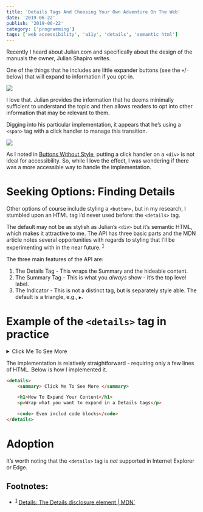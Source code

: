 ```yaml
---
title: 'Details Tags And Choosing Your Own Adventure On The Web'
date: '2019-06-22'
publish: '2019-06-22'
category: ['programming']
tags: ['web accessibility', 'a11y', 'details', 'semantic html']
---
```


Recently I heard about Julian.com and specifically about the design of the manuals the owner, Julian Shapiro writes.

One of the things that he includes are little expander buttons (see the `+`/`-` below) that will expand to information if you opt-in.

![](https://res.cloudinary.com/scweiss1/image/upload/v1593195132/code-comments/julian-toggle_zwifsa.png)

I love that. Julian provides the information that he deems minimally sufficient to understand the topic and then allows readers to opt into other information that may be relevant to them.

Digging into his particular implementation, it appears that he’s using a `<span>` tag with a click handler to manage this transition.<br/>

![](https://res.cloudinary.com/scweiss1/image/upload/v1593195132/code-comments/julian-console-snippet_cqqbaz.png)

As I noted in [Buttons Without Style](styleless-buttons-a11y), putting a click handler on a `<div>` is not ideal for accessibility. So, while I love the effect, I was wondering if there was a more accessible way to handle the implementation.

# Seeking Options: Finding Details

Other options of course include styling a `<button>`, but in my research, I stumbled upon an HTML tag I’d never used before: the `<details>` tag.

The default may not be as stylish as Julian’s `<div>` but it’s semantic HTML, which makes it attractive to me. The API has three basic parts and the MDN article notes several opportunities with regards to styling that I’ll be experimenting with in the near future. <sup>[1](#Footnotes)</sup><a id="fn1"></a>

The three main features of the API are:

1. The Details Tag - This wraps the Summary and the hideable content.
2. The Summary Tag - This is what you _always_ show - it’s the top level label.
3. The Indicator - This is not a distinct tag, but is separately style able. The default is a triangle, e.g., `▶︎`.

# Example of the `<details>` tag in practice

<details>
<summary> Click Me To See More </summary>

<h1>How To Expand Your Content</h1>
<p>Wrap what you want to expand in a Details tags</p>

<code> Even include code blocks</code>

</details>

The implementation is relatively straightforward - requiring only a few lines of HTML. Below is how I implemented it.

```html
<details>
    <summary> Click Me To See More </summary>

    <h1>How To Expand Your Content</h1>
    <p>Wrap what you want to expand in a Details tags</p>

    <code> Even includ code blocks</code>
</details>
```

# Adoption

It’s worth noting that the `<details>` tag is _not_ supported in Internet Explorer or Edge.

## Footnotes:

-   <sup>[1](#fn1)</sup> [Details: The Details disclosure element | MDN`](https://developer.mozilla.org/en-US/docs/Web/HTML/Element/details)
